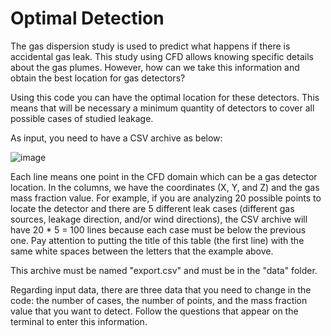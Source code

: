 # Optimal Detection

The gas dispersion study is used to predict what happens if there is accidental gas leak. This study using CFD allows knowing specific details about the gas plumes. However, how can we take this information and obtain the best location for gas detectors?

Using this code you can have the optimal location for these detectors. This means that will be necessary a minimum quantity of detectors to cover all possible cases of studied leakage.

As input, you need to have a CSV archive as below:

![image](https://user-images.githubusercontent.com/88203900/128054833-d792c825-6d9c-4d8d-ac8d-d72936986410.png)

Each line means one point in the CFD domain which can be a gas detector location. In the columns, we have the coordinates (X, Y, and Z) and the gas mass fraction value. For example, if you are analyzing 20 possible points to locate the detector and there are 5 different leak cases (different gas sources, leakage direction, and/or wind directions), the CSV archive will have 20 * 5 = 100 lines because each case must be below the previous one. Pay attention to putting the title of this table (the first line) with the same white spaces between the letters that the example above.

This archive must be named "export.csv" and must be in the "data" folder.

Regarding input data, there are three data that you need to change in the code: the number of cases, the number of points, and the mass fraction value that you want to detect. Follow the questions that appear on the terminal to enter this information.




